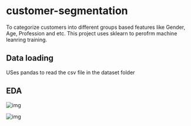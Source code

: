# customer-segmentation
 To categorize customers into different groups based features like Gender, Age, Profession and etc. This project uses sklearn to perofrm machine leanring training. 
 
 ## Data loading 
 USes pandas to read the csv file in the dataset folder
 
 ## EDA
 ![img]('/images/Gender%20versus%20profession.png')
 
 ![img]('/images/Gender%20Versus%20Segmentation.png')
 
 
 
 
 
 
 
 
 
